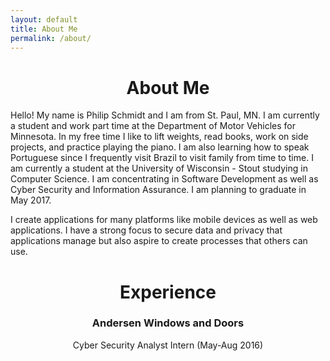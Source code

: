 ```yaml
---
layout: default
title: About Me
permalink: /about/
---
```


# <center> About Me </center>

Hello! My name is Philip Schmidt and I am from St. Paul, MN. I am currently a student and work part time at the Department of Motor Vehicles for Minnesota. In my free time I like to lift weights, read books, work on side projects, and practice playing the piano. I am also learning how to speak Portuguese since I frequently visit Brazil to visit family from time to time. I am currently a student at the University of Wisconsin - Stout studying in Computer Science. I am concentrating in Software Development as well as Cyber Security and Information Assurance. I am planning to graduate in May 2017.

I create applications for many platforms like mobile devices as well as web applications. I have a strong focus to secure data and privacy that applications manage but also aspire to create processes that others can use.

# <center> Experience </center>

### <center> Andersen Windows and Doors </center>
<center> Cyber Security Analyst Intern (May-Aug 2016) </center>
